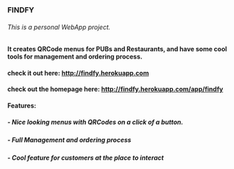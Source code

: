 ### FINDFY
###### This is a personal WebApp project.

#### It creates QRCode menus for PUBs and Restaurants, and have some cool tools for management and ordering process.

#### check it out here: http://findfy.herokuapp.com
#### check out the homepage here: http://findfy.herokuapp.com/app/findfy

#### Features:
##### - Nice looking menus with QRCodes on a click of a button.
##### - Full Management and ordering process
##### - Cool feature for customers at the place to interact

<img src="screenshot1.jpg" alt="">
<img src="screenshot2.jpg" alt="">
<img src="screenshot3a.jpg" alt="">
<img src="screenshot4a.jpg" alt="">
<img src="screenshot5a.jpg" alt="">
<img src="screenshot6.jpg" alt="">
<img src="screenshot7.jpg" alt="">


